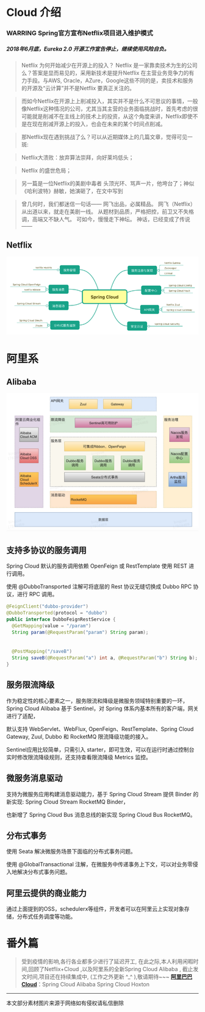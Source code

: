 # Cloud 介绍
### WARRING   Spring官方宣布Netflix项目进入维护模式
##### 2018年6月底，Eureka 2.0 开源工作宣告停止，继续使用风险自负。

>Netflix 为何开始减少在开源上的投入？
>Netflix 是一家靠卖技术为生的公司么？答案是显而易见的，采用新技术是提升Netflix 在主营业务竞争力的有力手段。与AWS, Oracle，AZure，Google这些不同的是，卖技术和服务的开源及“云计算”并不是Netflix 要真正关注的。

>而如今Netflix在开源上上削减投入，其实并不是什么不可思议的事情，一般像Netflix这种情况的公司，尤其当其主营的业务面临挑战时，首先考虑的很可能就是削减不在主线上的技术上的投资，从这个角度来讲，Netflix即使不是在现在削减开源上的投入，也会在未来的某个时间点削减。

>那Netflix现在遇到挑战了么？可以从近期媒体上的几篇文章，觉得可见一斑:

>Netflix大溃败：放弃算法崇拜，向好莱坞低头；

>Netflix 的盛世危局；

>另一篇是一位Netflix的美剧中毒者 头顶光环、骂声一片，他垮台了；神似《哈利波特》赫敏，她演砸了，在文中写到

>曾几何时，我们都迷信一句话——
>网飞出品，必属精品。
>网飞（Netflix）从出道以来，就走在美剧一线。
>从题材到品质，严格把控，前卫又不失格调，高端又不缺人气。
>可如今，慢慢走下神坛。
>神话，已经变成了传说——

## Netflix
![netflix](/img/cloud1.png)

# 阿里系
## Alibaba
![ali](/img/alibaba.png)
 
## 支持多协议的服务调用
Spring Cloud 默认的服务调用依赖 OpenFeign 或 RestTemplate 使用 REST 进行调用。

使用 @DubboTransported 注解可将底层的 Rest 协议无缝切换成 Dubbo RPC 协议，进行 RPC 调用。
 
```java
@FeignClient("dubbo-provider")
@DubboTransported(protocol = "dubbo")
public interface DubboFeignRestService {
  @GetMapping(value = "/param")
  String param(@RequestParam("param") String param);
 
 
  @PostMapping("/saveB")
  String saveB(@RequestParam("a") int a, @RequestParam("b") String b);
}
```

## 服务限流降级
作为稳定性的核心要素之一，服务限流和降级是微服务领域特别重要的一环，Spring Cloud Alibaba 基于 Sentinel，对 Spring 体系内基本所有的客户端，网关进行了适配，

默认支持 WebServlet、WebFlux, OpenFeign、RestTemplate、Spring Cloud Gateway, Zuul, Dubbo 和 RocketMQ 限流降级功能的接入。

Sentinel应用比较简单，只需引入 starter，即可生效，可以在运行时通过控制台实时修改限流降级规则，还支持查看限流降级 Metrics 监控。

## 微服务消息驱动
支持为微服务应用构建消息驱动能力，基于 Spring Cloud Stream 提供 Binder 的新实现: Spring Cloud Stream RocketMQ Binder，

也新增了 Spring Cloud Bus 消息总线的新实现 Spring Cloud Bus RocketMQ。

## 分布式事务
使用 Seata 解决微服务场景下面临的分布式事务问题。

使用 @GlobalTransactional 注解，在微服务中传递事务上下文，可以对业务零侵入地解决分布式事务问题。

## 阿里云提供的商业能力
通过上面提到的OSS，schedulerx等组件，开发者可以在阿里云上实现对象存储，分布式任务调度等功能。


# 番外篇
>受到疫情的影响,各行各业都多少进行了延迟开工, 在此之际,本人利用闲暇时间,回顾了Netflix+Cloud ,以及阿里系的全新Spring Cloud Alibaba ,
>截止发文时间,项目还在持续集成中, (工作之外更新 ^_^ ),敬请期待~~~
**[阿里巴巴Cloud](https://github.com/osvue/alibaba2020)**：Spring Cloud Alibaba Spring Cloud Hoxton 

-----------
本文部分素材图片来源于网络如有侵权请私信删除
